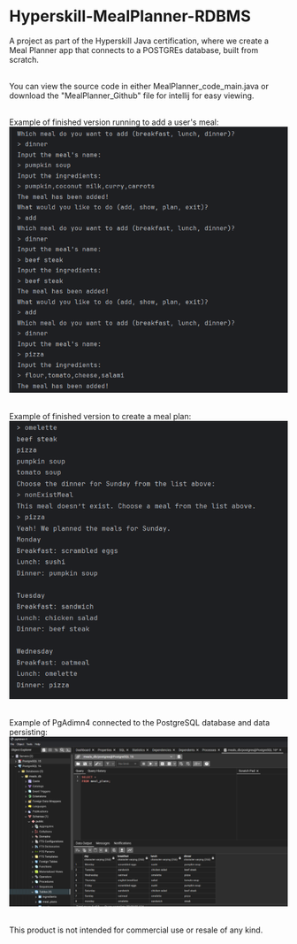 # Hyperskill-MealPlanner-RDBMS
A project as part of the Hyperskill Java certification, where we create a Meal Planner app that connects to a POSTGREs database, built from scratch. <br><br>

You can view the source code in either MealPlanner_code_main.java or download the "MealPlanner_Github" file for intellij for easy viewing.<br><br>

Example of finished version running to add a user's meal:<br>
![](add_meal.PNG)
<br><br>

Example of finished version to create a meal plan:<br>
![](meal_plan.PNG)
<br><br>

Example of PgAdimn4 connected to the PostgreSQL database and data persisting:
![](pgadmin.PNG)
<br><br>

This product is not intended for commercial use or resale of any kind.
